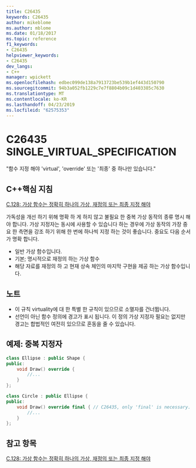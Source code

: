 ```yaml
---
title: C26435
keywords: C26435
author: mikeblome
ms.author: mblome
ms.date: 01/18/2017
ms.topic: reference
f1_keywords:
- C26435
helpviewer_keywords:
- C26435
dev_langs:
- C++
manager: wpickett
ms.openlocfilehash: edbec099de138a7913723be539b1ef443d150790
ms.sourcegitcommit: 94b3a052fb1229c7e7f8804b09c1d403385c7630
ms.translationtype: MT
ms.contentlocale: ko-KR
ms.lasthandoff: 04/23/2019
ms.locfileid: "62575353"
---
```

# <a name="c26435-singlevirtualspecification"></a>C26435 SINGLE_VIRTUAL_SPECIFICATION

"함수 지정 해야 'virtual', 'override' 또는 '최종' 중 하나만 있습니다."

## <a name="c-core-guidelines"></a>C++핵심 지침

[C.128: 가상 함수는 정확히 하나의 가상, 재정의 또는 최종 지정 해야](https://github.com/isocpp/CppCoreGuidelines/blob/master/CppCoreGuidelines.md)

가독성을 개선 하기 위해 명확 하 게 하지 않고 불필요 한 중복 가상 동작의 종류 명시 해야 합니다. 가상 지정자는 동시에 사용할 수 있습니다 하는 경우에 가상 동작의 가장 중요 한 측면을 강조 하기 위해 한 번에 하나씩 지정 하는 것이 좋습니다. 중요도 다음 순서가 명확 합니다.

- 일반 가상 함수입니다.
- 기본; 명시적으로 재정의 하는 가상 함수
- 해당 자료를 재정의 하 고 현재 상속 체인의 마지막 구현을 제공 하는 가상 함수입니다.

## <a name="notes"></a>노트

- 이 규칙 virtuality에 대 한 특별 한 규칙이 있으므로 소멸자를 건너뜁니다.
- 선언이 아닌 함수 정의에 경고가 표시 됩니다. 이 정의 가상 지정자 필요는 없지만 경고는 합법적인 여전히 있으므로 혼동을 줄 수 있습니다.

## <a name="example-redundant-specifier"></a>예제: 중복 지정자

```cpp
class Ellipse : public Shape {
public:
    void Draw() override {
        //...
    }
};

class Circle : public Ellipse {
public:
    void Draw() override final { // C26435, only 'final' is necessary.
        //...
    }
};
```

## <a name="see-also"></a>참고 항목

[C.128: 가상 함수는 정확히 하나의 가상, 재정의 또는 최종 지정 해야](https://github.com/isocpp/CppCoreGuidelines/blob/master/CppCoreGuidelines.md)